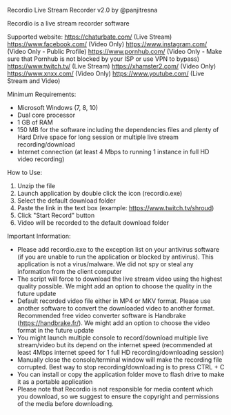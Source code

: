 Recordio Live Stream Recorder v2.0 by @panjitresna

Recordio is a live stream recorder software

Supported website:
https://chaturbate.com/ (Live Stream)
https://www.facebook.com/ (Video Only)
https://www.instagram.com/ (Video Only - Public Profile)
https://www.pornhub.com/ (Video Only - Make sure that Pornhub is not blocked by your ISP or use VPN to bypass)
https://www.twitch.tv/ (Live Stream)
https://xhamster2.com/ (Video Only)
https://www.xnxx.com/ (Video Only)
https://www.youtube.com/ (Live Stream and Video)

Minimum Requirements:
- Microsoft Windows (7, 8, 10)
- Dual core processor
- 1 GB of RAM
- 150 MB for the software including the dependencies files and plenty of Hard Drive space for long session or multiple live stream recording/download
- Internet connection (at least 4 Mbps to running 1 instance in full HD video recording)

How to Use:
1. Unzip the file
2. Launch application by double click the icon (recordio.exe)
3. Select the default download folder
4. Paste the link in the text box (example: https://www.twitch.tv/shroud)
5. Click "Start Record" button 
6. Video will be recorded to the default download folder

Important Information:
- Please add recordio.exe to the exception list on your antivirus software (if you are unable to run the application or blocked by antivirus). This application is not a virus/malware. We did not spy or steal any information from the client computer
- The script will force to download the live stream video using the highest quality possible. We might add an option to choose the quality in the future update
- Default recorded video file either in MP4 or MKV format. Please use another software to convert the downloaded video to another format. Recommended free video converter software is Handbrake (https://handbrake.fr/). We might add an option to choose the video format in the future update
- You might launch multiple console to record/download multiple live stream/video but its depend on the internet speed (recommended at least 4Mbps internet speed for 1 full HD recording/downloading session)
- Manually close the console/terminal window will make the recording file corrupted. Best way to stop recording/downloading is to press CTRL + C
- You can install or copy the application folder move to flash drive to make it as a portable application
- Please note that Recordio is not responsible for media content which you download, so we suggest to ensure the copyright and permissions of the media before downloading.
